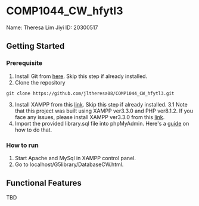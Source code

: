 # COMP1044_CW_hfytl3
Name: Theresa Lim Jiyi
ID: 20300517

## Getting Started
### Prerequisite
1. Install Git from [here](https://git-scm.com/downloads). Skip this step if already installed.
2. Clone the repository
```
git clone https://github.com/jltheresa08/COMP1044_CW_hfytl3.git
```
3. Install XAMPP from this [link](https://www.apachefriends.org/download.html). Skip this step if already installed.
3.1 Note that this project was built using XAMPP ver3.3.0 and PHP ver8.1.2. If you face any issues, please install XAMPP ver3.3.0 from this [link](https://sourceforge.net/projects/xampp/files/XAMPP%20Windows/8.1.2/xampp-windows-x64-8.1.2-0-VS16-installer.exe/download).
4. Import the provided library.sql file into phpMyAdmin. Here's a [guide](https://docs.phpmyadmin.net/en/latest/import_export.html) on how to do that.

### How to run
1. Start Apache and MySql in XAMPP control panel.
2. Go to localhost/G5library/DatabaseCW.html.

## Functional Features
TBD
